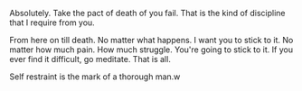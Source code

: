 Absolutely. Take the pact of death of you fail. That is the kind of discipline that I require from you.

From here on till death. No matter what happens. I want you to stick to it. No matter how much pain. How much struggle. You're going to stick to it. If you ever find it difficult, go meditate. That is all.

Self restraint is the mark of a thorough man.w